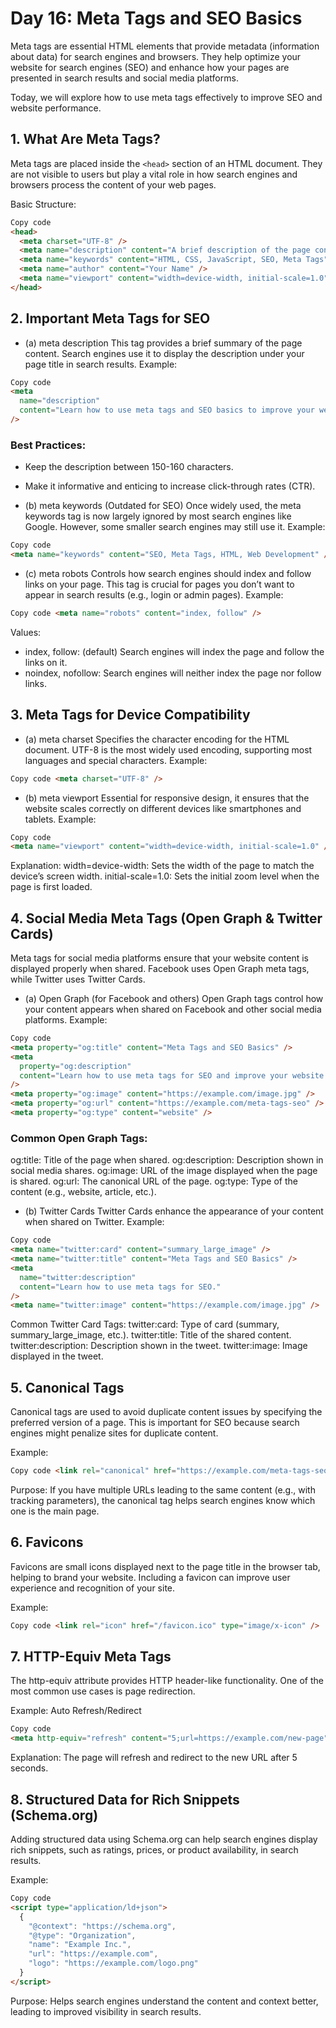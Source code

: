# Day 16: Meta Tags and SEO Basics

Meta tags are essential HTML elements that provide metadata (information about data) for search engines and browsers. They help optimize your website for search engines (SEO) and enhance how your pages are presented in search results and social media platforms.

Today, we will explore how to use meta tags effectively to improve SEO and website performance.

## 1. What Are Meta Tags?

Meta tags are placed inside the `<head>` section of an HTML document. They are not visible to users but play a vital role in how search engines and browsers process the content of your web pages.

Basic Structure:

```html
Copy code
<head>
  <meta charset="UTF-8" />
  <meta name="description" content="A brief description of the page content" />
  <meta name="keywords" content="HTML, CSS, JavaScript, SEO, Meta Tags" />
  <meta name="author" content="Your Name" />
  <meta name="viewport" content="width=device-width, initial-scale=1.0" />
</head>
```

## 2. Important Meta Tags for SEO

- (a) meta description
  This tag provides a brief summary of the page content. Search engines use it to display the description under your page title in search results.
  Example:

```html
Copy code
<meta
  name="description"
  content="Learn how to use meta tags and SEO basics to improve your website's search engine ranking."
/>
```

### Best Practices:

- Keep the description between 150-160 characters.
- Make it informative and enticing to increase click-through rates (CTR).

- (b) meta keywords (Outdated for SEO)
  Once widely used, the meta keywords tag is now largely ignored by most search engines like Google. However, some smaller search engines may still use it.
  Example:

```html
Copy code
<meta name="keywords" content="SEO, Meta Tags, HTML, Web Development" />
```

- (c) meta robots
  Controls how search engines should index and follow links on your page. This tag is crucial for pages you don’t want to appear in search results (e.g., login or admin pages).
  Example:

```html
Copy code <meta name="robots" content="index, follow" />
```

Values:

- index, follow: (default) Search engines will index the page and follow the links on it.
- noindex, nofollow: Search engines will neither index the page nor follow links.

## 3. Meta Tags for Device Compatibility

- (a) meta charset
  Specifies the character encoding for the HTML document. UTF-8 is the most widely used encoding, supporting most languages and special characters.
  Example:

```html
Copy code <meta charset="UTF-8" />
```

- (b) meta viewport
  Essential for responsive design, it ensures that the website scales correctly on different devices like smartphones and tablets.
  Example:

```html
Copy code
<meta name="viewport" content="width=device-width, initial-scale=1.0" />
```

Explanation:
width=device-width: Sets the width of the page to match the device’s screen width.
initial-scale=1.0: Sets the initial zoom level when the page is first loaded.

## 4. Social Media Meta Tags (Open Graph & Twitter Cards)

Meta tags for social media platforms ensure that your website content is displayed properly when shared. Facebook uses Open Graph meta tags, while Twitter uses Twitter Cards.

- (a) Open Graph (for Facebook and others)
  Open Graph tags control how your content appears when shared on Facebook and other social media platforms.
  Example:

```html
Copy code
<meta property="og:title" content="Meta Tags and SEO Basics" />
<meta
  property="og:description"
  content="Learn how to use meta tags for SEO and improve your website's performance."
/>
<meta property="og:image" content="https://example.com/image.jpg" />
<meta property="og:url" content="https://example.com/meta-tags-seo" />
<meta property="og:type" content="website" />
```

### Common Open Graph Tags:

og:title: Title of the page when shared.
og:description: Description shown in social media shares.
og:image: URL of the image displayed when the page is shared.
og:url: The canonical URL of the page.
og:type: Type of the content (e.g., website, article, etc.).

- (b) Twitter Cards
  Twitter Cards enhance the appearance of your content when shared on Twitter.
  Example:

```html
Copy code
<meta name="twitter:card" content="summary_large_image" />
<meta name="twitter:title" content="Meta Tags and SEO Basics" />
<meta
  name="twitter:description"
  content="Learn how to use meta tags for SEO."
/>
<meta name="twitter:image" content="https://example.com/image.jpg" />
```

Common Twitter Card Tags:
twitter:card: Type of card (summary, summary_large_image, etc.).
twitter:title: Title of the shared content.
twitter:description: Description shown in the tweet.
twitter:image: Image displayed in the tweet.

## 5. Canonical Tags

Canonical tags are used to avoid duplicate content issues by specifying the preferred version of a page. This is important for SEO because search engines might penalize sites for duplicate content.

Example:

```html
Copy code <link rel="canonical" href="https://example.com/meta-tags-seo" />
```

Purpose: If you have multiple URLs leading to the same content (e.g., with tracking parameters), the canonical tag helps search engines know which one is the main page.

## 6. Favicons

Favicons are small icons displayed next to the page title in the browser tab, helping to brand your website. Including a favicon can improve user experience and recognition of your site.

Example:

```html
Copy code <link rel="icon" href="/favicon.ico" type="image/x-icon" />
```

## 7. HTTP-Equiv Meta Tags

The http-equiv attribute provides HTTP header-like functionality. One of the most common use cases is page redirection.

Example: Auto Refresh/Redirect

```html
Copy code
<meta http-equiv="refresh" content="5;url=https://example.com/new-page" />
```

Explanation: The page will refresh and redirect to the new URL after 5 seconds.

## 8. Structured Data for Rich Snippets (Schema.org)

Adding structured data using Schema.org can help search engines display rich snippets, such as ratings, prices, or product availability, in search results.

Example:

```html
Copy code
<script type="application/ld+json">
  {
    "@context": "https://schema.org",
    "@type": "Organization",
    "name": "Example Inc.",
    "url": "https://example.com",
    "logo": "https://example.com/logo.png"
  }
</script>
```

Purpose: Helps search engines understand the content and context better, leading to improved visibility in search results.
